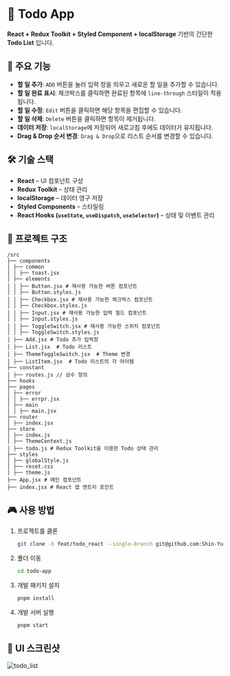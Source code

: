 # 📌 Todo App

**React + Redux Toolkit + Styled Component + localStorage** 기반의 간단한 **Todo List** 입니다.

## 🚀 주요 기능
- **할 일 추가**: `ADD` 버튼을 눌러 입력 창을 띄우고 새로운 할 일을 추가할 수 있습니다.
- **할 일 완료 표시**: 체크박스를 클릭하면 완료된 항목에 `line-through` 스타일이 적용됩니다.
- **할 일 수정**: `Edit` 버튼을 클릭하면 해당 항목을 편집할 수 있습니다.
- **할 일 삭제**: `Delete` 버튼을 클릭하면 항목이 제거됩니다.
- **데이터 저장**: `localStorage`에 저장되어 새로고침 후에도 데이터가 유지됩니다.
- **Drag & Drop 순서 변경**: `Drag & Drop`으로 리스트 순서를 변경할 수 있습니다.

## 🛠️ 기술 스택
- **React** – UI 컴포넌트 구성
- **Redux Toolkit** – 상태 관리
- **localStorage** – 데이터 영구 저장
- **Styled Components** – 스타일링
- **React Hooks (`useState`, `useDispatch`, `useSelector`)** – 상태 및 이벤트 관리

## 📂 프로젝트 구조
```
/src
├── components
│ ├── common
│ │ ├── toast.jsx
│ ├── elements
│ │ ├── Button.jsx # 재사용 가능한 버튼 컴포넌트
│ │ ├── Button.styles.js
│ │ ├── Checkbox.jsx # 재사용 가능한 체크박스 컴포넌트
│ │ ├── Checkbox.styles.js
│ │ ├── Input.jsx # 재사용 가능한 입력 필드 컴포넌트
│ │ ├── Input.styles.js
│ │ ├── ToggleSwitch.jsx # 재사용 가능한 스위치 컴포넌트
│ │ ├── ToggleSwitch.styles.js
│ ├── Add.jsx # Todo 추가 입력창
│ ├── List.jsx  # Todo 리스트
│ ├── ThemeToggleSwitch.jsx  # Theme 변경
│ ├── ListItem.jsx  # Todo 리스트의 각 아이템
├── constant
│ ├── routes.js // 상수 정의
├── hooks
├── pages
│ ├── error
│ │ ├── errpr.jsx
│ ├── main
│ │ ├── main.jsx
├── router
│ ├── index.jsx
├── store
│ ├── index.js
│ ├── ThemeContext.js
│ ├── todo.js # Redux Toolkit을 이용한 Todo 상태 관리
├── styles
│ ├── globalStyle.js
│ ├── reset.css
│ ├── theme.js
├── App.jsx # 메인 컴포넌트
├── index.jsx # React 앱 엔트리 포인트
```

## 🎮 사용 방법
1. 프로젝트를 클론
   ```sh
   git clone -b feat/todo_react --single-branch git@github.com:Shin-Yu-1/clone.git
   ```
2. 폴더 이동
   ```sh
   cd todo-app
   ```
3. 개발 패키지 설치
   ```sh
   pnpm install
   ```   
4. 개발 서버 실행
   ```sh
   pnpm start
   ```   

## 📸 UI 스크린샷
![todo_list](https://github.com/user-attachments/assets/16ec4b97-568e-4510-a1e4-d6a6429120e7)
